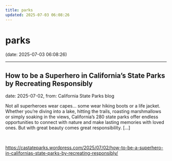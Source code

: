 ```yaml
---
title: parks
updated: 2025-07-03 06:08:26
---
```


# parks

(date: 2025-07-03 06:08:26)

---

## How to be a Superhero in California’s State Parks by Recreating Responsibly

date: 2025-07-02, from: California State Parks blog

Not all superheroes wear capes&#8230; some wear hiking boots or a life jacket. Whether you&#8217;re diving into a lake, hitting the trails, roasting marshmallows or simply soaking in the views, California’s 280 state parks offer endless opportunities to connect with nature and make lasting memories with loved ones. But with great beauty comes great responsibility. [&#8230;] 

<br> 

<https://castateparks.wordpress.com/2025/07/02/how-to-be-a-superhero-in-californias-state-parks-by-recreating-responsibly/>

